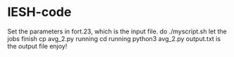 # IESH-code
Set the parameters in fort.23, which is the input file.
do ./myscript.sh
let the jobs finish
cp avg_2.py running
cd running
python3 avg_2.py
output.txt is the output file
enjoy!

